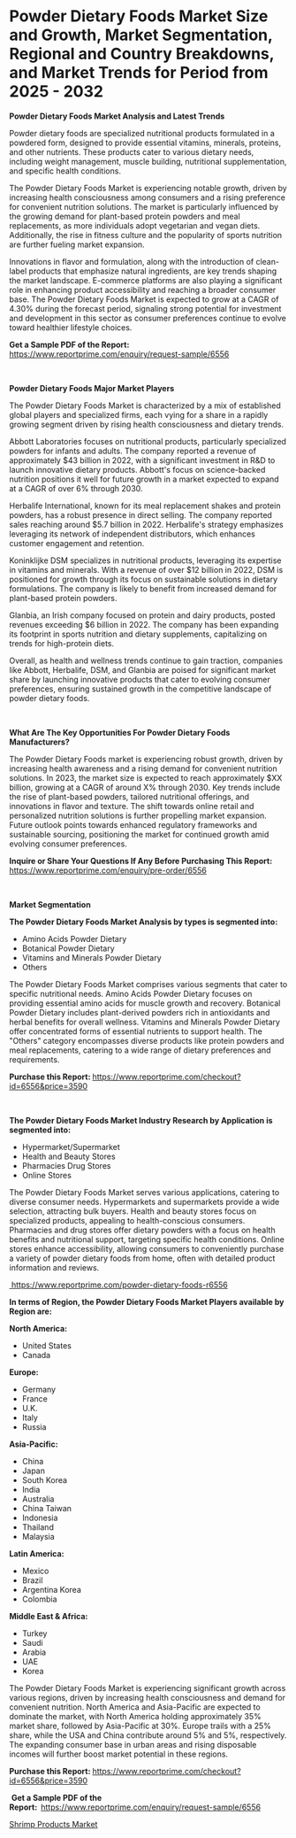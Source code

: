 <p><h1>Powder Dietary Foods Market Size and Growth, Market Segmentation, Regional and Country Breakdowns, and Market Trends for Period from 2025 -  2032</h1></p><p><strong>Powder Dietary Foods Market Analysis and Latest Trends</strong></p>
<p><p>Powder dietary foods are specialized nutritional products formulated in a powdered form, designed to provide essential vitamins, minerals, proteins, and other nutrients. These products cater to various dietary needs, including weight management, muscle building, nutritional supplementation, and specific health conditions.</p><p>The Powder Dietary Foods Market is experiencing notable growth, driven by increasing health consciousness among consumers and a rising preference for convenient nutrition solutions. The market is particularly influenced by the growing demand for plant-based protein powders and meal replacements, as more individuals adopt vegetarian and vegan diets. Additionally, the rise in fitness culture and the popularity of sports nutrition are further fueling market expansion.</p><p>Innovations in flavor and formulation, along with the introduction of clean-label products that emphasize natural ingredients, are key trends shaping the market landscape. E-commerce platforms are also playing a significant role in enhancing product accessibility and reaching a broader consumer base. The Powder Dietary Foods Market is expected to grow at a CAGR of 4.30% during the forecast period, signaling strong potential for investment and development in this sector as consumer preferences continue to evolve toward healthier lifestyle choices.</p></p>
<p><strong>Get a Sample PDF of the Report:&nbsp;</strong> <a href="https://www.reportprime.com/enquiry/request-sample/6556?utm_campaign=3493&utm_medium=2&utm_source=Github&utm_content=ia&utm_term=19032025&utm_id=powder-dietary-foods">https://www.reportprime.com/enquiry/request-sample/6556</a></p>
<p>&nbsp;</p>
<p><strong>Powder Dietary Foods Major Market Players</strong></p>
<p><p>The Powder Dietary Foods Market is characterized by a mix of established global players and specialized firms, each vying for a share in a rapidly growing segment driven by rising health consciousness and dietary trends.</p><p>Abbott Laboratories focuses on nutritional products, particularly specialized powders for infants and adults. The company reported a revenue of approximately $43 billion in 2022, with a significant investment in R&D to launch innovative dietary products. Abbott's focus on science-backed nutrition positions it well for future growth in a market expected to expand at a CAGR of over 6% through 2030.</p><p>Herbalife International, known for its meal replacement shakes and protein powders, has a robust presence in direct selling. The company reported sales reaching around $5.7 billion in 2022. Herbalife's strategy emphasizes leveraging its network of independent distributors, which enhances customer engagement and retention.</p><p>Koninklijke DSM specializes in nutritional products, leveraging its expertise in vitamins and minerals. With a revenue of over $12 billion in 2022, DSM is positioned for growth through its focus on sustainable solutions in dietary formulations. The company is likely to benefit from increased demand for plant-based protein powders.</p><p>Glanbia, an Irish company focused on protein and dairy products, posted revenues exceeding $6 billion in 2022. The company has been expanding its footprint in sports nutrition and dietary supplements, capitalizing on trends for high-protein diets.</p><p>Overall, as health and wellness trends continue to gain traction, companies like Abbott, Herbalife, DSM, and Glanbia are poised for significant market share by launching innovative products that cater to evolving consumer preferences, ensuring sustained growth in the competitive landscape of powder dietary foods.</p></p>
<p>&nbsp;</p>
<p><strong>What Are The Key Opportunities For Powder Dietary Foods Manufacturers?</strong></p>
<p><p>The Powder Dietary Foods market is experiencing robust growth, driven by increasing health awareness and a rising demand for convenient nutrition solutions. In 2023, the market size is expected to reach approximately $XX billion, growing at a CAGR of around X% through 2030. Key trends include the rise of plant-based powders, tailored nutritional offerings, and innovations in flavor and texture. The shift towards online retail and personalized nutrition solutions is further propelling market expansion. Future outlook points towards enhanced regulatory frameworks and sustainable sourcing, positioning the market for continued growth amid evolving consumer preferences.</p></p>
<p><strong>Inquire or Share Your Questions If Any Before Purchasing This Report:</strong> <a href="https://www.reportprime.com/enquiry/pre-order/6556?utm_campaign=3493&utm_medium=2&utm_source=Github&utm_content=ia&utm_term=19032025&utm_id=powder-dietary-foods">https://www.reportprime.com/enquiry/pre-order/6556</a></p>
<p>&nbsp;</p>
<p><strong>Market Segmentation</strong></p>
<p><strong>The Powder Dietary Foods Market Analysis by types is segmented into:</strong></p>
<p><ul><li>Amino Acids Powder Dietary</li><li>Botanical Powder Dietary</li><li>Vitamins and Minerals Powder Dietary</li><li>Others</li></ul></p>
<p><p>The Powder Dietary Foods Market comprises various segments that cater to specific nutritional needs. Amino Acids Powder Dietary focuses on providing essential amino acids for muscle growth and recovery. Botanical Powder Dietary includes plant-derived powders rich in antioxidants and herbal benefits for overall wellness. Vitamins and Minerals Powder Dietary offer concentrated forms of essential nutrients to support health. The "Others" category encompasses diverse products like protein powders and meal replacements, catering to a wide range of dietary preferences and requirements.</p></p>
<p><strong>Purchase this Report:&nbsp;</strong><a href="https://www.reportprime.com/checkout?id=6556&price=3590&utm_campaign=3493&utm_medium=2&utm_source=Github&utm_content=ia&utm_term=19032025&utm_id=powder-dietary-foods">https://www.reportprime.com/checkout?id=6556&price=3590</a></p>
<p>&nbsp;</p>
<p><strong>The Powder Dietary Foods Market Industry Research by Application is segmented into:</strong></p>
<p><ul><li>Hypermarket/Supermarket</li><li>Health and Beauty Stores</li><li>Pharmacies Drug Stores</li><li>Online Stores</li></ul></p>
<p><p>The Powder Dietary Foods Market serves various applications, catering to diverse consumer needs. Hypermarkets and supermarkets provide a wide selection, attracting bulk buyers. Health and beauty stores focus on specialized products, appealing to health-conscious consumers. Pharmacies and drug stores offer dietary powders with a focus on health benefits and nutritional support, targeting specific health conditions. Online stores enhance accessibility, allowing consumers to conveniently purchase a variety of powder dietary foods from home, often with detailed product information and reviews.</p></p>
<p><a href="https://www.reportprime.com/powder-dietary-foods-r6556?utm_campaign=3493&utm_medium=2&utm_source=Github&utm_content=ia&utm_term=19032025&utm_id=powder-dietary-foods">&nbsp;https://www.reportprime.com/powder-dietary-foods-r6556</a></p>
<p><strong>In terms of Region, the Powder Dietary Foods Market Players available by Region are:</strong></p>
<p>
    <p> <strong> North America: </strong>
        <ul>
            <li>United States</li>
            <li>Canada</li>
        </ul>
        </p> 
    <p> <strong> Europe: </strong>
        <ul>
            <li>Germany</li>
            <li>France</li>
            <li>U.K.</li>
            <li>Italy</li>
            <li>Russia</li>
        </ul>
        </p> 
    <p> <strong> Asia-Pacific: </strong>
        <ul>
            <li>China</li>
            <li>Japan</li>
            <li>South Korea</li>
            <li>India</li>
            <li>Australia</li>
            <li>China Taiwan</li>
            <li>Indonesia</li>
            <li>Thailand</li>
            <li>Malaysia</li>
        </ul>
        </p> 
    <p> <strong> Latin America: </strong>
        <ul>
            <li>Mexico</li>
            <li>Brazil</li>
            <li>Argentina Korea</li>
            <li>Colombia</li>
        </ul>
        </p> 
    <p> <strong> Middle East & Africa: </strong>
        <ul>
            <li>Turkey</li>
            <li>Saudi</li>
            <li>Arabia</li>
            <li>UAE</li>
            <li>Korea</li>
        </ul>
    </p>
    </p>
<p><p>The Powder Dietary Foods Market is experiencing significant growth across various regions, driven by increasing health consciousness and demand for convenient nutrition. North America and Asia-Pacific are expected to dominate the market, with North America holding approximately 35% market share, followed by Asia-Pacific at 30%. Europe trails with a 25% share, while the USA and China contribute around 5% and 5%, respectively. The expanding consumer base in urban areas and rising disposable incomes will further boost market potential in these regions.</p></p>
<p><strong>Purchase this Report: </strong><a href="https://www.reportprime.com/checkout?id=6556&price=3590&utm_campaign=3493&utm_medium=2&utm_source=Github&utm_content=ia&utm_term=19032025&utm_id=powder-dietary-foods">https://www.reportprime.com/checkout?id=6556&price=3590</a></p>
<p>&nbsp;<strong>Get a Sample PDF of the Report:&nbsp;&nbsp;</strong><a href="https://www.reportprime.com/enquiry/request-sample/6556?utm_campaign=3493&utm_medium=2&utm_source=Github&utm_content=ia&utm_term=19032025&utm_id=powder-dietary-foods">https://www.reportprime.com/enquiry/request-sample/6556</a></p>
<p><strong></strong></p>
<p><p><a href="https://github.com/hoganemken50/Market-Research-Report-List-1/blob/main/shrimp-products-market.md?utm_campaign=3493&utm_medium=2&utm_source=Github&utm_content=ia&utm_term=19032025&utm_id=powder-dietary-foods">Shrimp Products Market</a></p></p>